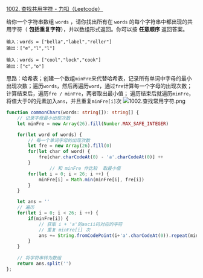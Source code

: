 [1002. 查找共用字符 - 力扣（Leetcode）](https://leetcode.cn/problems/find-common-characters/description/)

给你一个字符串数组 `words` ，请你找出所有在 `words` 的每个字符串中都出现的共用字符（ **包括重复字符**），并以数组形式返回。你可以按 **任意顺序** 返回答案。

```
输入：words = ["bella","label","roller"]
输出：["e","l","l"]

输入：words = ["cool","lock","cook"]
输出：["c","o"]
```

思路：哈希表；创建一个数组`minFre`来代替哈希表，记录所有单词中字母的最小出现次数；遍历`words`，然后再遍历`word`，通过`fre`计算每一个字母的出现次数；计算结束后，遍历`fre / minFre`，两者取出最小值；
遍历结束后就遍历`minFre`，将值大于0的元素加入`ans`，并且重复`minFre[i]`次
![1002.查找常用字符.png](https://pic.leetcode-cn.com/1632105856-qqFVxc-image.png)

```typescript
function commonChars(words: string[]): string[] {
  	// 记录字母最小出现次数
    let minFre = new Array(26).fill(Number.MAX_SAFE_INTEGER)

    for(let word of words) {
      	// 每一个单词字母的出现次数
        let fre = new Array(26).fill(0)
        for(let char of word) {
            fre[char.charCodeAt(0) - 'a'.charCodeAt(0)] ++
        }
				// 和 minFre 作比较  取最小值
        for(let i = 0; i < 26; i ++) {
            minFre[i] = Math.min(minFre[i], fre[i])
        }
    }

    let ans = ''
    // 遍历
    for(let i = 0; i < 26; i ++) {
        if(minFre[i]) {
          	// 获取 i + 'a'的ascii码对应的字符
          	// 重复 minFre[i] 次
            ans += String.fromCodePoint(i+'a'.charCodeAt(0)).repeat(minFre[i])
        }
    }
		
  	// 将字符串转为数组
    return ans.split('')
};
```

